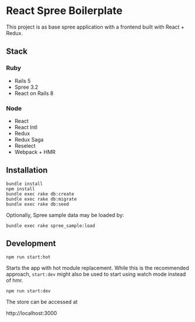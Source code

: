 # React Spree Boilerplate

This project is as base spree application with a frontend built with React + Redux.

## Stack

### Ruby
* Rails 5
* Spree 3.2
* React on Rails 8

### Node
* React
* React Intl
* Redux
* Redux Saga
* Reselect
* Webpack + HMR

## Installation

```shell
bundle install
npm install
bundle exec rake db:create
bundle exec rake db:migrate
bundle exec rake db:seed
```

Optionally, Spree sample data may be loaded by:

```shell
bundle exec rake spree_sample:load
```

## Development

```shell
npm run start:hot
```

Starts the app with hot module replacement. While this is the recommended approach, `start:dev` might also be used to start using watch mode instead of hmr.

```shell
npm run start:dev
```

The store can be accessed at

http://localhost:3000 
